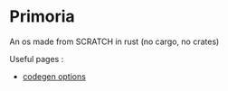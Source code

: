 # Primoria
An os made from SCRATCH in rust (no cargo, no crates)


Useful pages :
- [codegen options](https://doc.rust-lang.org/rustc/codegen-options/index.html)